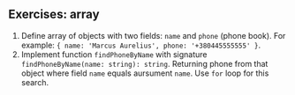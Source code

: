 ## Exercises: array

1. Define array of objects with two fields: `name` and `phone` (phone book).
For example: `{ name: 'Marcus Aurelius', phone: '+380445555555' }`.
2. Implement function `findPhoneByName` with signature
`findPhoneByName(name: string): string`. Returning phone from that object
where field `name` equals aursument `name`. Use `for` loop for this search.
